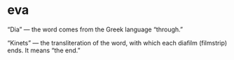 # eva
“Dia” — the word comes from the Greek language “through.”

“Kinets” — the transliteration of the word, with which each diafilm (filmstrip) ends. It means “the end.”